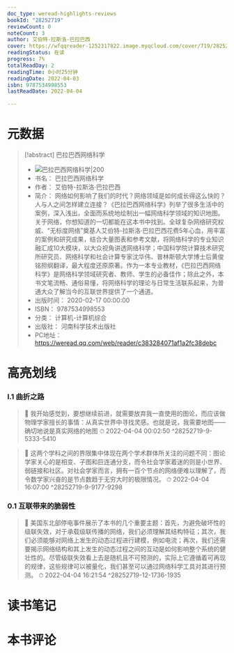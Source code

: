 ```yaml
---
doc_type: weread-highlights-reviews
bookId: "28252719"
reviewCount: 0
noteCount: 3
author: 艾伯特-拉斯洛·巴拉巴西
cover: https://wfqqreader-1252317822.image.myqcloud.com/cover/719/28252719/t7_28252719.jpg
readingStatus: 在读
progress: 7%
totalReadDay: 2
readingTime: 0小时25分钟
readingDate: 2022-04-03
isbn: 9787534998553
lastReadDate: 2022-04-04

---
```

# 元数据
> [!abstract] 巴拉巴西网络科学
> - ![ 巴拉巴西网络科学|200](https://wfqqreader-1252317822.image.myqcloud.com/cover/719/28252719/t7_28252719.jpg)
> - 书名： 巴拉巴西网络科学
> - 作者： 艾伯特-拉斯洛·巴拉巴西
> - 简介： 网络如何影响了我们的时代？网络领域是如何成长得这么快的？人与人之间怎样建立连接？《巴拉巴西网络科学》列举了很多生活中的案例，深入浅出，全面而系统地绘制出一幅网络科学领域的知识地图。关于网络，你想知道的一切都能在这本书中找到。全球复杂网络研究权威、“无标度网络”奠基人艾伯特-拉斯洛·巴拉巴西花费5年心血，用丰富的案例和研究成果，结合大量图表和参考文献，将网络科学的专业知识融汇成10大模块，以大众视角讲透网络科学；中国科学院计算技术研究所研究员、网络科学和社会计算专家沈华伟、普林斯顿大学博士后黄俊铭担纲翻译，最大程度还原原著。作为一本专业教材，《巴拉巴西网络科学》是网络科学领域研究者、教师、学生的必备佳作；除此之外，本书文笔流畅、通俗易懂，将网络科学的理论与日常生活联系起来，为普通大众了解当今的互联世界提供了一个通道。
> - 出版时间： 2020-02-17 00:00:00
> - ISBN： 9787534998553
> - 分类： 计算机-计算机综合
> - 出版社： 河南科学技术出版社
> - PC地址：https://weread.qq.com/web/reader/c383284071af1a2fc38debc

# 高亮划线

### I.1 曲折之路

> 📌 我开始感觉到，要想继续前进，就需要放弃我一直使用的图论，而应该做物理学家擅长的事情：从真实世界中寻找灵感。也就是说，我需要地图——确切地说是真实网络的地图 
> ⏱ 2022-04-04 00:02:50 ^28252719-9-5333-5410

> 📌 这两个学科之间的界限集中体现在两个学术群体所关注的问题不同：图论学家关心的是相变、子图和巨连通分支，而令社会学家着迷的则是小世界、弱链接和社区。对社会学家而言，拥有一百个节点的网络便难以理解了，而令数学家兴奋的是节点数趋于无穷大时的极限情况。 
> ⏱ 2022-04-04 16:07:00 ^28252719-9-9177-9298

### 0.1 互联带来的脆弱性

> 📌 美国东北部停电事件展示了本书的几个重要主题：首先，为避免破坏性的级联失效，对于承载级联传播的网络，我们必须理解其结构特征；其次，我们必须能够对网络上发生的动态过程进行建模，例如电流；再次，我们还需要揭示网络结构和其上发生的动态过程之间的互动是如何影响整个系统的健壮性的。尽管级联失效看上去是随机且不可预测的，实际上它遵循着可再现的规律，这些规律可以被量化，我们甚至可以通过网络科学工具对其进行预测。 
> ⏱ 2022-04-04 16:21:54 ^28252719-12-1736-1935

# 读书笔记

# 本书评论

